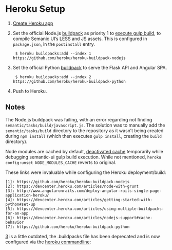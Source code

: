 # Heroku Setup

1. [Create Heroku app][4]
2. Set the official Node.js [buildpack][1] as priority 1 to [execute gulp
   build][2], to compile Semanic UI’s LESS and JS assets. This is configured in
   `package.json`, in the `postinstall` entry.

        $ heroku buildpacks:add --index 1 https://github.com/heroku/heroku-buildpack-nodejs

3. Set the official Python [buildpack][7] to serve the Flask API and Angular
   SPA.

        $ heroku buildpacks:add --index 2 https://github.com/heroku/heroku-buildpack-python

4. Push to Heroku.

## Notes

The Node.js buildpack was failing, with an error regarding not finding
`semantic/tasks/build/javascript.js`. The solution was to manually add the
`semantic/tasks/build` directory to the repository as it wasn’t being created
during `npm install` (which then executes `gulp install`, creating the `build`
directory).

Node modules are cached by default, [deactivated cache][6] temporarily while
debugging semantic-ui gulp build execution. While not mentioned, `heroku
config:unset NODE_MODULES_CACHE` reverts to original.

These links were invaluable while configuring the Heroku deployment/build:

    [1]: https://github.com/heroku/heroku-buildpack-nodejs
    [2]: https://devcenter.heroku.com/articles/node-with-grunt
    [3]: http://www.angularonrails.com/deploy-angular-rails-single-page-application-heroku/
    [4]: https://devcenter.heroku.com/articles/getting-started-with-python#set-up
    [5]: https://devcenter.heroku.com/articles/using-multiple-buildpacks-for-an-app
    [6]: https://devcenter.heroku.com/articles/nodejs-support#cache-behavior
    [7]: https://github.com/heroku/heroku-buildpack-python

[3] is a little outdated, the .buildpacks file has been deprecated and is now
configured via the [heroku commandline][5]:

[1]: https://github.com/heroku/heroku-buildpack-nodejs
[2]: https://devcenter.heroku.com/articles/node-with-grunt
[3]: http://www.angularonrails.com/deploy-angular-rails-single-page-application-heroku/
[4]: https://devcenter.heroku.com/articles/getting-started-with-python#set-up
[5]: https://devcenter.heroku.com/articles/using-multiple-buildpacks-for-an-app
[6]: https://devcenter.heroku.com/articles/nodejs-support#cache-behavior
[7]: https://github.com/heroku/heroku-buildpack-python
